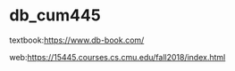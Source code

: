 # db_cum445
textbook:https://www.db-book.com/

web:https://15445.courses.cs.cmu.edu/fall2018/index.html
